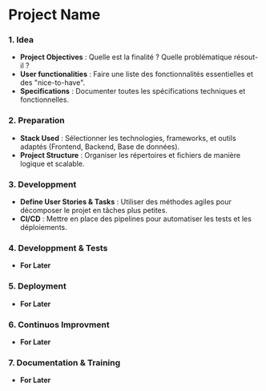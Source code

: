 # Project Name

### 1. **Idea**

- **Project Objectives** : Quelle est la finalité ? Quelle problématique résout-il ?
- **User functionalities** : Faire une liste des fonctionnalités essentielles et des "nice-to-have".
- **Specifications** : Documenter toutes les spécifications techniques et fonctionnelles.

### 2. **Preparation**

- **Stack Used** : Sélectionner les technologies, frameworks, et outils adaptés (Frontend, Backend, Base de données).
- **Project Structure** : Organiser les répertoires et fichiers de manière logique et scalable.

### 3. **Developpment**

- **Define User Stories & Tasks** : Utiliser des méthodes agiles pour décomposer le projet en tâches plus petites.
- **CI/CD** : Mettre en place des pipelines pour automatiser les tests et les déploiements.

### 4. **Developpment & Tests**

- **For Later**

### 5. **Deployment**

- **For Later**

### 6. **Continuos Improvment**

- **For Later**

### 7. **Documentation & Training**

- **For Later**
